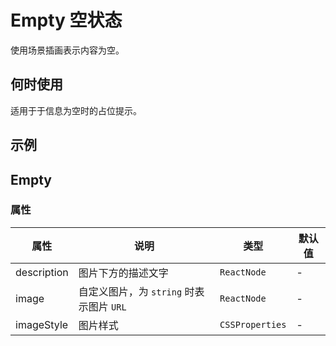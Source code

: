 # Empty 空状态

使用场景插画表示内容为空。

## 何时使用

适用于于信息为空时的占位提示。

## 示例

<code src="./demos/demo1.tsx"></code>

## Empty

### 属性

| 属性        | 说明                                     | 类型            | 默认值 |
| ----------- | ---------------------------------------- | --------------- | ------ |
| description | 图片下方的描述文字                       | `ReactNode`     | -      |
| image       | 自定义图片，为 `string` 时表示图片 `URL` | `ReactNode`     | -      |
| imageStyle  | 图片样式                                 | `CSSProperties` | -      |
